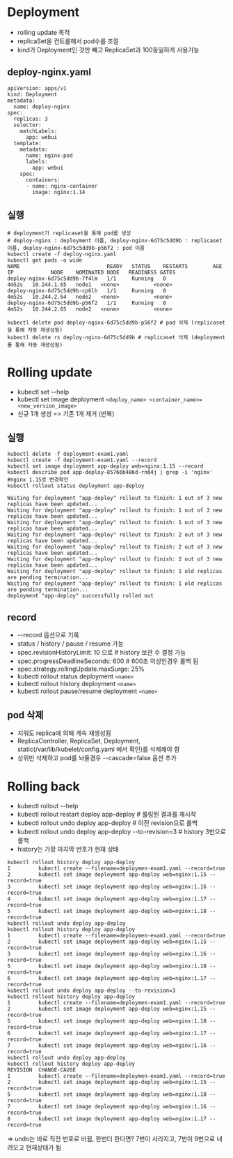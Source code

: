 # Deployment
  - rolling update 목적
  - replicaSet을 컨트롤해서 pod수를 조절
  - kind가 Deployment인 것만 빼고 ReplicaSet과 100동일하게 사용가능

## deploy-nginx.yaml
```
apiVersion: apps/v1
kind: Deployment
metadata:
  name: deploy-nginx
spec:
  replicas: 3
  selector:
    matchLabels:
      app: webui
  template:
    metadata:
      name: nginx-pod
      labels:
        app: webui
    spec:
      containers:
      - name: nginx-container
        image: nginx:1.14
```

## 실행
```
# deployment가 replicaset을 통해 pod를 생성
# deploy-nginx : deployment 이름, deploy-nginx-6d75c5dd9b : replicaset 이름, deploy-nginx-6d75c5dd9b-p56f2 : pod 이름
kubectl create -f deploy-nginx.yaml
kubectl get pods -o wide
NAME                            READY   STATUS    RESTARTS        AGE     IP            NODE    NOMINATED NODE   READINESS GATES
deploy-nginx-6d75c5dd9b-7f4lm   1/1     Running   0               4m52s   10.244.1.65   node1   <none>           <none>
deploy-nginx-6d75c5dd9b-cp6lh   1/1     Running   0               4m52s   10.244.2.64   node2   <none>           <none>
deploy-nginx-6d75c5dd9b-p56f2   1/1     Running   0               4m52s   10.244.2.65   node2   <none>           <none>

kubectl delete pod deploy-nginx-6d75c5dd9b-p56f2 # pod 삭제 (replicaset을 통해 자동 재생성됨)
kubectl delete rs deploy-nginx-6d75c5dd9b # replicaset 삭제 (deployment를 통해 자동 재생성됨)
```

# Rolling update
  - kubectl set --help
  - kubectl set image deployment `<deploy_name> <container_name>=<new_version_image>`
  - 신규 1개 생성 => 기존 1개 제거 (반복)
 
## 실행
```
kubectl delete -f deployment-exam1.yaml
kubectl create -f deployment-exam1.yaml --record
kubectl set image deployment app-deploy web=nginx:1.15 --record
kubectl describe pod app-deploy-85766b486d-rn64j | grep -i 'nginx' #nginx 1.15로 변경확인
kubectl rollout status deployment app-deploy

Waiting for deployment "app-deploy" rollout to finish: 1 out of 3 new replicas have been updated...
Waiting for deployment "app-deploy" rollout to finish: 1 out of 3 new replicas have been updated...
Waiting for deployment "app-deploy" rollout to finish: 1 out of 3 new replicas have been updated...
Waiting for deployment "app-deploy" rollout to finish: 2 out of 3 new replicas have been updated...
Waiting for deployment "app-deploy" rollout to finish: 2 out of 3 new replicas have been updated...
Waiting for deployment "app-deploy" rollout to finish: 2 out of 3 new replicas have been updated...
Waiting for deployment "app-deploy" rollout to finish: 1 old replicas are pending termination...
Waiting for deployment "app-deploy" rollout to finish: 1 old replicas are pending termination...
deployment "app-deploy" successfully rolled out

```

## record 
  - --record 옵션으로 기록
  - status / history / pause / resume 가능
  - spec.revisionHistoryLimit: 10 으로 # history 보관 수 결정 가능
  - spec.progressDeadlineSeconds: 600 # 600초 이상인경우 롤백 됨
  - spec.strategy.rollingUpdate.maxSurge: 25% 
  - kubectl rollout status deployment `<name>` 
  - kubectl rollout history deployment `<name>` 
  - kubectl rollout pause/resume deployment `<name>`

## pod 삭제
  - 지워도 replica에 의해 계속 재생성됨
  - ReplicaController, ReplicaSet, Deployment, static(/var/lib/kubelet/config.yaml 에서 확인)를 삭제해야 함
  - 상위만 삭제하고 pod를 놔둘경우 --cascade=false 옵션 추가

# Rolling back
  - kubectl rollout --help
  - kubectl rollout restart deploy app-deploy # 롤링된 결과를 재시작
  - kubectl rollout undo deploy app-deploy # 이전 revision으로 롤백
  - kubectl rollout undo deploy app-deploy --to-revision=3 # history 3번으로 롤백
  - history는 가장 마지막 번호가 현재 상태

```
kubectl rollout history deploy app-deploy
1         kubectl create --filename=deploymen-exam1.yaml --record=true
2         kubectl set image deployment app-deploy web=nginx:1.15 --record=true
3         kubectl set image deployment app-deploy web=nginx:1.16 --record=true
4         kubectl set image deployment app-deploy web=nginx:1.17 --record=true
5         kubectl set image deployment app-deploy web=nginx:1.18 --record=true
kubectl rollout undo deploy app-deploy
kubectl rollout history deploy app-deploy
1         kubectl create --filename=deploymen-exam1.yaml --record=true
2         kubectl set image deployment app-deploy web=nginx:1.15 --record=true
3         kubectl set image deployment app-deploy web=nginx:1.16 --record=true
5         kubectl set image deployment app-deploy web=nginx:1.18 --record=true
6         kubectl set image deployment app-deploy web=nginx:1.17 --record=true
kubectl rollout undo deploy app-deploy --to-revision=3
kubectl rollout history deploy app-deploy
1         kubectl create --filename=deploymen-exam1.yaml --record=true
2         kubectl set image deployment app-deploy web=nginx:1.15 --record=true
5         kubectl set image deployment app-deploy web=nginx:1.18 --record=true
6         kubectl set image deployment app-deploy web=nginx:1.17 --record=true
7         kubectl set image deployment app-deploy web=nginx:1.16 --record=true
kubectl rollout undo deploy app-deploy
kubectl rollout history deploy app-deploy
REVISION  CHANGE-CAUSE
1         kubectl create --filename=deploymen-exam1.yaml --record=true
2         kubectl set image deployment app-deploy web=nginx:1.15 --record=true
5         kubectl set image deployment app-deploy web=nginx:1.18 --record=true
7         kubectl set image deployment app-deploy web=nginx:1.16 --record=true
8         kubectl set image deployment app-deploy web=nginx:1.17 --record=true
```
=> undo는 바로 직전 번호로 바뀜, 한번더 한다면? 7번이 사라지고, 7번이 9번으로 내려오고 현재상태가 됨
